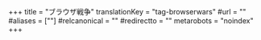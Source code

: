 +++
title = "ブラウザ戦争"
translationKey = "tag-browserwars"
#url = ""
#aliases = [""]
#relcanonical = ""
#redirectto = ""
metarobots = "noindex"
+++
